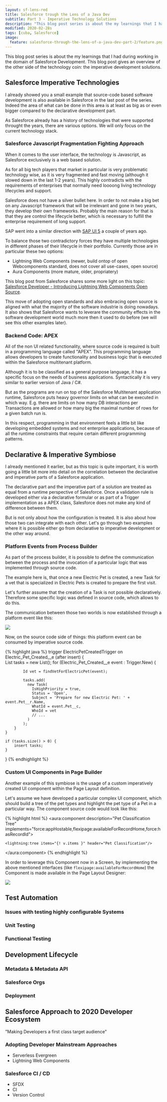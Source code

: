 ```yaml
---
layout: sf-lens-red
title: Salesforce trough the Lens of a Java Dev
subtitle: Part 3 - Imperative Technology Solutions
description: "This blog post series is about the my learnings that I had during working in the domain of Salesforce Development. This blog post gives an overview of one side of the Technology coin: the declarative development solutions."
modified: 2020-02-28s
tags: [cuba, Salesforce]
image:
  feature: salesforce-through-the-lens-of-a-java-dev-part-2/feature.png
---
```

This blog post series is about the my learnings that I had during working in the domain of Salesforce Development. This blog post gives an overview of the other side of the technology coin: the imperative development solutions.

<!-- more -->

## Salesforce Imperative Technologies

I already showed you a small example that source-code based software development is also available in Salesforce in the last post of the series. Indeed the area of what can be done in this area is at least as big as or even bigger compared to the declarative development part.

As Salesforce already has a history of technologies that were supported throught the years, there are various options. We will only focus on the current technology stack.

### Salesforce Javascript Fragmentation Fighting Approach

When it comes to the user interface, the technology is Javascript, as Salesforce exclusively is a web based solution.

As for all big tech players that market in particular is very problematic technology wise, as it is very fragmented and fast moving (although it slowed down in the last 1-2 years). This highly contradicts with the requirements of enterprises that normally need loooong living technology lifecycles and support.

Salesforce does not have a silver bullet here. In order to not make a big bet on any Javascript framework that will be irrelevant and gone in two years, they develop their own frameworks. Probably the main reason for that is that they are control the lifecycle better, which is necessary to fulfill the enterprise requirement of long support.

SAP went into a similar direction with [SAP UI 5](https://openui5.org/) a couple of years ago.

To balance those two contradictory forces they have multiple technologies in different phases of their lifecycle in their portfolio. Currently those are in particular these two options:

* Lightning Web Components (newer, build ontop of open Webcomponents standard, does not cover all use-cases, open source)
* Aura Components (more mature, older, propriatery)

This blog post from Salesforce shares some more light on this topic: [Salesforce Developer - Introducing Lightning Web Components Open Source](https://developer.salesforce.com/blogs/2019/05/introducing-lightning-web-components-open-source.html).

This move of adopting open standards and also embracing open source is aligned with what the majority of the software industrie is doing nowadays. It also shows that Salesforce wants to leverare the community effects in the software development world much more then it used to do before (we will see this other examples later).

### Backend Code: APEX

All of the non UI related functionality, where source code is required is built in a programming language called "APEX". This programming language allows developers to create functionality and business logic that is executed within the Salesforce multitenant platform. 

Although it is to be classified as a general purpose language, it has a specific focus on the needs of business applications. Syntactically it is very similar to earlier version of Java / C#. 

But as the programs are run on top of the Salesforce Multitenant application runtime, Salesforce puts heavy governor limits on what can be executed in which way. E.g. there are limits on how many DB interactions per Transactions are allowed or how many big the maximal number of rows for a given batch run is. 

In this respect, programming in that environment feels a little bit like developing embedded systems and not enterprise applications, because of all the runtime constraints that require certain different programming patterns.

## Declarative & Imperative Symbiose

I already mentioned it earlier, but as this topic is quite important, it is worth going a little bit more into detail on the correlation between the declarative and imperative parts of a Salesforce application.

The declarative part and the imperative part of a solution are treated as equal from a runtime perspective of Salesforce. Once a validation rule is developed either via a declarative formular or as part of a Trigger implementation as a APEX class, Salesforce does not make any kind of difference between them.

But is not only about how the configuration is treated. It is also about how those two can integrate with each other. Let's go through two examples where it is possible either go from declarative to imperative development or the other way around.

### Platform Events from Process Builder

As part of the process builder, it is possible to define the communication between the process and the invocation of a particular logic that was implemented through source code.

The example here is, that once a new Electric Pet is created, a new Task for a vet that is specialized in Electric Pets is created to prepare the first visit.

Let's further assume that the creation of a Task is not possible declaratively. Therefore some specific logic was defined in source code, which allows to do this.

The communication between those two worlds is now established through a platform event like this:

<img src="/images/salesforce-through-the-lens-of-a-java-dev-part-3/process-builder-platform-event.png" />

Now, on the source code side of things: this platform event can be consumed by imperative source code.

{% highlight java %}
trigger ElectricPetCreatedTrigger on Electric_Pet_Created__e (after insert) {    
    List<Task> tasks = new List<Task>();
    for (Electric_Pet_Created__e event : Trigger.New) {
            
            Id vet = findVetForElectricPet(event);

            tasks.add(
              new Task(
                IsHighPriority = true,
                Status = 'Open',
                Subject = 'Prepare for new Electric Pet: ' + event.Pet__r.Name,
                WhatId = event.Pet__c,
                WhoId = vet
                // ...
              )
            );
        }
    }

    if (tasks.size() > 0) {
        insert tasks;
    }
}
{% endhighlight %}

### Custom UI Components in Page Builder

Another example of this symbiose is the usage of a custom imperatively created UI component within the Page Layout definition.

Let's assume we have developed a particular complex UI component, which should build a tree of the pet types and highlight the pet type of a Pet in a particular way. The component source code would look like this:

{% highlight html %}
<aura:component description="Pet Classification Tree"
                implements="force:appHostable,flexipage:availableForRecordHome,force:hasRecordId">

    <lightning:tree items="{! v.items }" header="Pet Classification"/>

</aura:component>
{% endhighlight %}

In order to leverage this Component now in a Screen, by implementing the above mentioned interfaces (like <code>flexipage:availableForRecordHome</code>) the Component is made available in the Page Layout Designer:

<img src="/images/salesforce-through-the-lens-of-a-java-dev-part-3/custom-lightning-component.png" />



## Test Automation

### Issues with testing highly configurable Systems

### Unit Testing

### Functional Testing




## Development Lifecycle

### Metadata & Metadata API

### Salesforce Orgs

### Deployment




## Salesforce Approach to 2020 Developer Ecosystem

"Making Developers a first class target audience"

### Adopting Developer Mainstream Approaches
- Serverless Evergreen
- Lightning Web Components

### Salesforce CI / CD

- SFDX
- CI
- Version Control